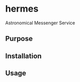 # hermes
Astronomical Messenger Service

Purpose
------------

Installation
------------

Usage
-----
